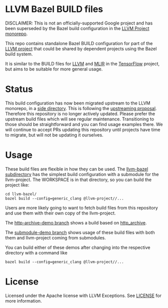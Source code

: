 # LLVM Bazel BUILD files

DISCLAIMER: This is not an officially-supported Google project and has been
superseded by the Bazel build configuration in the
[LLVM Project monorepo](https://github.com/llvm/llvm-project/tree/main/utils/bazel).

This repo contains standalone Bazel BUILD configuration for part of the
[LLVM project](http://llvm.org/) that could be shared by dependent projects
using the Bazel build system.

It is similar to the BUILD files for
[LLVM](https://github.com/tensorflow/tensorflow/blob/master/third_party/llvm/llvm.autogenerated.BUILD)
and [MLIR](https://github.com/tensorflow/tensorflow/blob/master/third_party/mlir/BUILD)
in the [TensorFlow](http://tensorflow.org) project, but aims to be
suitable for more general usage.

# Status

This build configuration has now been migrated upstream to the LLVM monorepo, in
a [side directory](https://github.com/llvm/llvm-project/tree/main/utils/bazel).
This is following the
[upstreaming proposal](https://github.com/llvm/llvm-www/blob/main/proposals/LP0002-BazelBuildConfiguration.md).
Therefore this repository is no longer actively updated. Please prefer the
upstream build files which will see regular maintenance. Transitioning to those
should be straightforward and you can find usage examples there. We will
continue to accept PRs updating this repository until projects have time to
migrate, but will not be updating it ourselves.

# Usage

These build files are flexible in how they can be used. The
[llvm-bazel subdirectory](./llvm-bazel) has the simplest build configuration
with a submodule for the llvm-project. The WORKSPACE is in that directory, so
you can build the project like:

```shell
cd llvm-bazel/
bazel build --config=generic_clang @llvm-project//...
```

Users are more likely going to want to fetch build files from this repository
and use them with their own copy of the llvm-project.

The
[http-archive-demo branch](https://github.com/google/llvm-bazel/tree/http-archive-demo/http-archive-demo)
shows a build based on
[http_archive](https://docs.bazel.build/versions/master/repo/http.html#http_archive).

The
[submodule-demo branch](https://github.com/google/llvm-bazel/tree/submodule-demo/submodule-demo)
shows usage of these build files with both them and llvm-project coming from
submodules.

You can build either of these demos after changing into the respective directory
with a command like

```shell
bazel build --config=generic_clang @llvm-project//...
```

# License
Licensed under the Apache license with LLVM Exceptions. See [LICENSE](LICENSE)
for more information.
